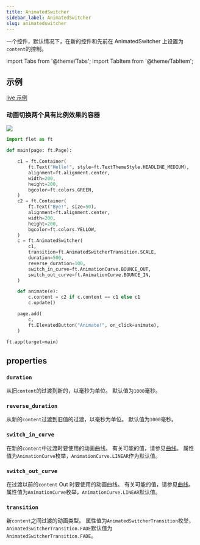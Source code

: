 ```yaml
---
title: AnimatedSwitcher
sidebar_label: AnimatedSwitcher
slug: animatedswitcher
---
```


一个控件，默认情况下，在新的控件和先前在 AnimatedSwitcher 上设置为`content`的控制。

import Tabs from '@theme/Tabs';
import TabItem from '@theme/TabItem';

## 示例

[live 示例](https://flet-controls-gallery.fly.dev/animations/animated_switcher)

### 动画切换两个具有比例效果的容器

<img src="/website/img/docs/controls/animated-switcher/animated-switcher.gif" className="screenshot-20" />

<Tabs groupId="language">
  <TabItem value="python" label="Python" default>

```python
import flet as ft

def main(page: ft.Page):

    c1 = ft.Container(
        ft.Text("Hello!", style=ft.TextThemeStyle.HEADLINE_MEDIUM),
        alignment=ft.alignment.center,
        width=200,
        height=200,
        bgcolor=ft.colors.GREEN,
    )
    c2 = ft.Container(
        ft.Text("Bye!", size=50),
        alignment=ft.alignment.center,
        width=200,
        height=200,
        bgcolor=ft.colors.YELLOW,
    )
    c = ft.AnimatedSwitcher(
        c1,
        transition=ft.AnimatedSwitcherTransition.SCALE,
        duration=500,
        reverse_duration=100,
        switch_in_curve=ft.AnimationCurve.BOUNCE_OUT,
        switch_out_curve=ft.AnimationCurve.BOUNCE_IN,
    )

    def animate(e):
        c.content = c2 if c.content == c1 else c1
        c.update()

    page.add(
        c,
        ft.ElevatedButton("Animate!", on_click=animate),
    )

ft.app(target=main)
```

  </TabItem>
</Tabs>

## properties

### `duration`

从旧`content`的过渡到新的，以毫秒为单位。 默认值为`1000`毫秒。

### `reverse_duration`

从新的`content`过渡到旧值的过渡，以毫秒为单位。 默认值为`1000`毫秒。

### `switch_in_curve`

在新的`content`中过渡时要使用的动画曲线。 有关可能的值，请参见[曲线](https://api.flutter.dev/flutter/animation/Curves-class.html)。 属性值为`AnimationCurve`枚举，`AnimationCurve.LINEAR`作为默认值。

### `switch_out_curve`

在过渡以前的`content` Out 时要使用的动画曲线。 有关可能的值，请参见[曲线](https://api.flutter.dev/flutter/animation/Curves-class.html)。 属性值为`AnimationCurve`枚举，`AnimationCurve.LINEAR`默认值。

### `transition`

新`content`之间过渡的动画类型。 属性值为`AnimatedSwitcherTransition`枚举，`AnimatedSwitcherTransition.FADE`默认值为`AnimatedSwitcherTransition.FADE`。
